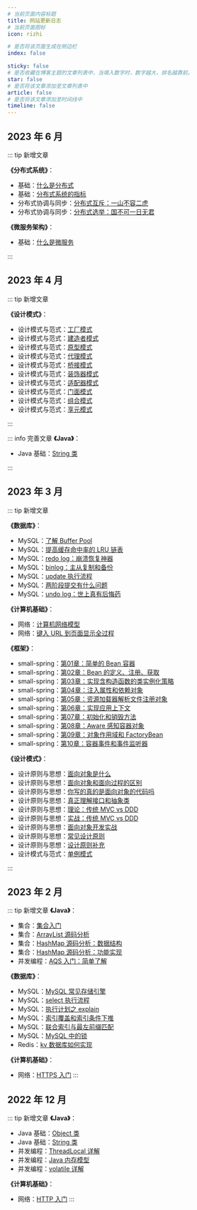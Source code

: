 ```yaml
---
# 当前页面内容标题
title: 网站更新日志
# 当前页面图标
icon: rizhi

# 是否将该页面生成在侧边栏
index: false

sticky: false
# 是否收藏在博客主题的文章列表中，当填入数字时，数字越大，排名越靠前。
star: false
# 是否将该文章添加至文章列表中
article: false
# 是否将该文章添加至时间线中
timeline: false
---
```



## 2023 年 6 月
::: tip 新增文章


**《分布式系统》**：
- 基础：[什么是分布式](../studynotes/distributed/basis/什么是分布式.md)
- 基础：[分布式系统的指标](../studynotes/distributed/basis/分布式系统的指标.md)
- 分布式协调与同步：[分布式互斥：一山不容二虎](../studynotes/distributed/coord_and_sync/分布式互斥.md)
- 分布式协调与同步：[分布式选举：国不可一日无君](../studynotes/distributed/coord_and_sync/分布式选举.md)

**《微服务架构》**：
- 基础：[什么是微服务](../studynotes/microservice/basis/什么是微服务.md)



:::


## 2023 年 4 月
::: tip 新增文章



**《设计模式》**：
- 设计模式与范式：[工厂模式](../studynotes/design_pattern/pattern/create_type/工厂模式.md)
- 设计模式与范式：[建造者模式](../studynotes/design_pattern/pattern/create_type/建造者模式.md)
- 设计模式与范式：[原型模式](../studynotes/design_pattern/pattern/create_type/原型模式.md)
- 设计模式与范式：[代理模式](../studynotes/design_pattern/pattern/structure_type/代理模式.md)
- 设计模式与范式：[桥接模式](../studynotes/design_pattern/pattern/structure_type/桥接模式.md)
- 设计模式与范式：[装饰器模式](../studynotes/design_pattern/pattern/structure_type/装饰器模式.md)
- 设计模式与范式：[适配器模式](../studynotes/design_pattern/pattern/structure_type/适配器模式.md)
- 设计模式与范式：[门面模式](../studynotes/design_pattern/pattern/structure_type/门面模式.md)
- 设计模式与范式：[组合模式](../studynotes/design_pattern/pattern/structure_type/组合模式.md)
- 设计模式与范式：[享元模式](../studynotes/design_pattern/pattern/structure_type/享元模式.md)


:::

::: info 完善文章
**《Java》**：
- Java 基础：[String 类](../studynotes/java/javase/String类.md)

:::

## 2023 年 3 月
::: tip 新增文章

**《数据库》**：
- MySQL：[了解 Buffer Pool](../studynotes/database/mysql/buffer_pool/了解BufferPool.md)
- MySQL：[提高缓存命中率的 LRU 链表](../studynotes/database/mysql/buffer_pool/提高缓存命中率的LRU链表.md)
- MySQL：[redo log：崩溃恢复神器](../studynotes/database/mysql/log/redo%20log：崩溃恢复神器.md)
- MySQL：[binlog：主从复制和备份](../studynotes/database/mysql/log/binlog：主从复制和备份.md)
- MySQL：[update 执行流程](../studynotes/database/mysql/log/update%20执行流程.md)
- MySQL：[两阶段提交有什么问题](../studynotes/database/mysql/log/两阶段提交有什么问题.md)
- MySQL：[undo log：世上真有后悔药](../studynotes/database/mysql/log/undo%20log：世上真有后悔药.md)


**《计算机基础》**：
- 网络：[计算机网络模型](../studynotes/cs/network/basis/计算机网络模型.md)
- 网络：[键入 URL 到页面显示全过程](../studynotes/cs/network/basis/键入URL到页面显示全过程.md)


**《框架》**：
- small-spring：[第01章：简单的 Bean 容器](../studynotes/framework/small-spring/ioc/第01章：简单的Bean容器.md)
- small-spring：[第02章：Bean 的定义、注册、获取](../studynotes/framework/small-spring/ioc/第02章：Bean%20的定义、注册、获取.md)
- small-spring：[第03章：实现含构造函数的类实例化策略](../studynotes/framework/small-spring/ioc/第03章：实现含构造函数的类实例化策略.md)
- small-spring：[第04章：注入属性和依赖对象](../studynotes/framework/small-spring/ioc/第04章：注入属性和依赖对象.md)
- small-spring：[第05章：资源加载器解析文件注册对象](../studynotes/framework/small-spring/ioc/第05章：资源加载器解析文件注册对象.md)
- small-spring：[第06章：实现应用上下文](../studynotes/framework/small-spring/ioc/第06章：实现应用上下文.md)
- small-spring：[第07章：初始化和销毁方法](../studynotes/framework/small-spring/ioc/第07章：初始化和销毁方法.md)
- small-spring：[第08章：Aware 感知容器对象](../studynotes/framework/small-spring/ioc/第08章：Aware%20感知容器对象.md)
- small-spring：[第09章：对象作用域和 FactoryBean](../studynotes/framework/small-spring/ioc/第09章：对象作用域和%20FactoryBean.md)
- small-spring：[第10章：容器事件和事件监听器](../studynotes/framework/small-spring/ioc/第10章：容器事件和事件监听器.md)


**《设计模式》**：
- 设计原则与思想：[面向对象是什么](../studynotes/design_pattern/mind/oop/面向对象是什么.md)
- 设计原则与思想：[面向对象和面向过程的区别](../studynotes/design_pattern/mind/oop/面向对象和面向过程的区别.md)
- 设计原则与思想：[你写的真的是面向对象的代码吗](../studynotes/design_pattern/mind/oop/你写的真的是面向对象的代码吗.md)
- 设计原则与思想：[真正理解接口和抽象类](../studynotes/design_pattern/mind/oop/真正理解接口和抽象类.md)
- 设计原则与思想：[理论：传统 MVC vs DDD](../studynotes/design_pattern/mind/oop/理论：传统%20MVC%20vs%20DDD.md)
- 设计原则与思想：[实战：传统 MVC vs DDD](../studynotes/design_pattern/mind/oop/实战：传统%20MVC%20vs%20DDD.md)
- 设计原则与思想：[面向对象开发实战](../studynotes/design_pattern/mind/oop/面向对象开发实战.md)
- 设计原则与思想：[常见设计原则](../studynotes/design_pattern/mind/design_principle/常见设计原则.md)
- 设计原则与思想：[设计原则补充](../studynotes/design_pattern/mind/design_principle/设计原则补充.md)
- 设计模式与范式：[单例模式](../studynotes/design_pattern/pattern/create_type/单例模式.md)


:::

## 2023 年 2 月
::: tip 新增文章
**《Java》**：
- 集合：[集合入门](../studynotes/java/collection/集合入门.md)
- 集合：[ArrayList 源码分析](../studynotes/java/collection/ArrayList源码分析.md)
- 集合：[HashMap 源码分析：数据结构](../studynotes/java/collection/HashMap源码分析：数据结构.md)
- 集合：[HashMap 源码分析：功能实现](../studynotes/java/collection/HashMap源码分析：功能实现.md)
- 并发编程：[AQS 入门：简单了解](../studynotes/java/concurrency/AQS入门：简单了解.md)

**《数据库》**：
- MySQL：[MySQL 常见存储引擎](../studynotes/database/mysql/basis/MySQL常见存储引擎.md)
- MySQL：[select 执行流程](../studynotes/database/mysql/basis/select执行流程.md)
- MySQL：[执行计划之 explain](../studynotes/database/mysql/index/执行计划之explain.md)
- MySQL：[索引覆盖和索引条件下推](../studynotes/database/mysql/index/索引覆盖和索引条件下推.md)
- MySQL：[联合索引与最左前缀匹配](../studynotes/database/mysql/index/联合索引与最左前缀匹配.md)
- MySQL：[MySQL 中的锁](../studynotes/database/mysql/lock/MySQL中的锁.md)
- Redis：[kv 数据库如何实现](../studynotes/database/redis/basis/kv数据库如何实现.md)

**《计算机基础》**：
- 网络：[HTTPS 入门](../studynotes/cs/network/http/HTTPS入门.md)
:::

## 2022 年 12 月
::: tip 新增文章
**《Java》**：
- Java 基础：[Object 类](../studynotes/java/javase/Object类.md)
- Java 基础：[String 类](../studynotes/java/javase/String类.md)
- 并发编程：[ThreadLocal 详解](../studynotes/java/concurrency/ThreadLocal详解.md)
- 并发编程：[Java 内存模型](../studynotes/java/concurrency/Java内存模型.md)
- 并发编程：[volatile 详解](../studynotes/java/concurrency/volatile详解.md)

**《计算机基础》**：
- 网络：[HTTP 入门](../studynotes/cs/network/http/HTTP入门.md)
:::
